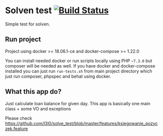 # Solven test [![Build Status](https://travis-ci.org/l3l0/solve_test.svg?branch=master)](https://travis-ci.org/l3l0/solve_test)

Simple test for solven.

## Run project

Project using docker >= 18.06.1-ce and docker-compose >= 1.22.0

You can install needed docker or run scripts locally using PHP `~7.3.0` but composer will be needed as well.
If  you have docker and docker-compose installed you can just run `run-tests.sh` from main project directory which
just run composer, phpspec and behat using docker.


## What this app do?

Just calculate loan balance for given day.
This app is basically one main class + some VO and exceptions

Please check https://github.com/l3l0/solve_test/blob/master/features/ksiegowanie_pozyczek.feature
